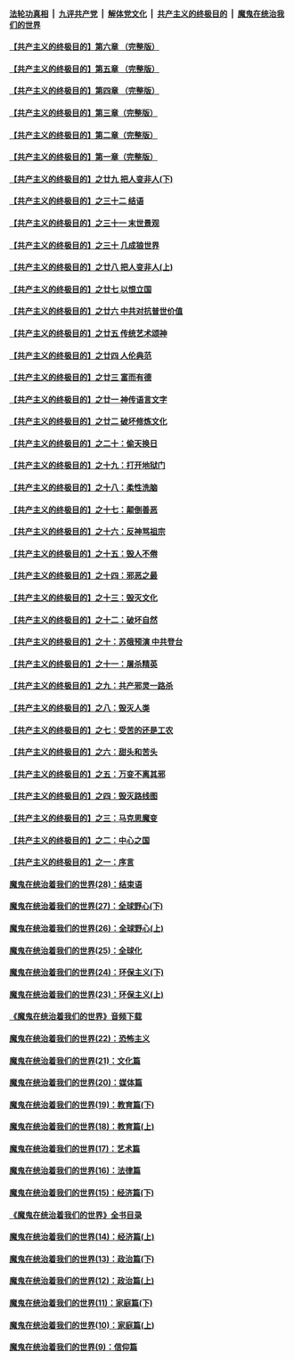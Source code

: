 ####  [法轮功真相](../../../../basic/blob/master/README.md?t=02101139) &nbsp;|&nbsp; [九评共产党](../../../../9ping.md/blob/master/README.md?t=02101139) &nbsp;|&nbsp; [解体党文化](../../../../jtdwh.md/blob/master/README.md?t=02101139)  &nbsp;|&nbsp; [共产主义的终极目的](../../../../gczydzjmd.md/blob/master/README.md?t=02101139) &nbsp;|&nbsp; [魔鬼在统治我们的世界](../../../../mgztzwmdsj.md/blob/master/README.md?t=02101139) 

#### [【共产主义的终极目的】第六章 （完整版）](../pages/nsc422/n11428913.md?t=02101139) 

#### [【共产主义的终极目的】第五章 （完整版）](../pages/nsc422/n11428912.md?t=02101139) 

#### [【共产主义的终极目的】第四章 （完整版）](../pages/nsc422/n11428907.md?t=02101139) 

#### [【共产主义的终极目的】第三章（完整版）](../pages/nsc422/n11428848.md?t=02101139) 

#### [【共产主义的终极目的】第二章（完整版）](../pages/nsc422/n11428831.md?t=02101139) 

#### [【共产主义的终极目的】第一章（完整版）](../pages/nsc422/n11417651.md?t=02101139) 

#### [【共产主义的终极目的】之廿九 把人变非人(下)](../pages/nsc422/n11344140.md?t=02101139) 

#### [【共产主义的终极目的】之三十二 结语](../pages/nsc422/n11360535.md?t=02101139) 

#### [【共产主义的终极目的】之三十一 末世景观](../pages/nsc422/n11351129.md?t=02101139) 

#### [【共产主义的终极目的】之三十 几成狼世界](../pages/nsc422/n11348280.md?t=02101139) 

#### [【共产主义的终极目的】之廿八 把人变非人(上)](../pages/nsc422/n11340492.md?t=02101139) 

#### [【共产主义的终极目的】之廿七 以恨立国](../pages/nsc422/n11336944.md?t=02101139) 

#### [【共产主义的终极目的】之廿六 中共对抗普世价值](../pages/nsc422/n11324785.md?t=02101139) 

#### [【共产主义的终极目的】之廿五 传统艺术颂神](../pages/nsc422/n11296396.md?t=02101139) 

#### [【共产主义的终极目的】之廿四 人伦典范](../pages/nsc422/n11296397.md?t=02101139) 

#### [【共产主义的终极目的】之廿三 富而有德](../pages/nsc422/n11283598.md?t=02101139) 

#### [【共产主义的终极目的】之廿一 神传语言文字](../pages/nsc422/n11263265.md?t=02101139) 

#### [【共产主义的终极目的】之廿二 破坏修炼文化](../pages/nsc422/n11245728.md?t=02101139) 

#### [【共产主义的终极目的】之二十：偷天换日](../pages/nsc422/n11238846.md?t=02101139) 

#### [【共产主义的终极目的】之十九：打开地狱门](../pages/nsc422/n11206376.md?t=02101139) 

#### [【共产主义的终极目的】之十八：柔性洗脑](../pages/nsc422/n11199994.md?t=02101139) 

#### [【共产主义的终极目的】之十七：颠倒善恶](../pages/nsc422/n11179782.md?t=02101139) 

#### [【共产主义的终极目的】之十六：反神骂祖宗](../pages/nsc422/n11166798.md?t=02101139) 

#### [【共产主义的终极目的】之十五：毁人不倦](../pages/nsc422/n11166792.md?t=02101139) 

#### [【共产主义的终极目的】之十四：邪恶之最](../pages/nsc422/n11150249.md?t=02101139) 

#### [【共产主义的终极目的】之十三：毁灭文化](../pages/nsc422/n11135227.md?t=02101139) 

#### [【共产主义的终极目的】之十二：破坏自然](../pages/nsc422/n11135214.md?t=02101139) 

#### [【共产主义的终极目的】之十：苏俄预演 中共登台](../pages/nsc422/n11118424.md?t=02101139) 

#### [【共产主义的终极目的】之十一：屠杀精英](../pages/nsc422/n11118442.md?t=02101139) 

#### [【共产主义的终极目的】之九：共产邪灵一路杀](../pages/nsc422/n11114139.md?t=02101139) 

#### [【共产主义的终极目的】之八：毁灭人类](../pages/nsc422/n11108503.md?t=02101139) 

#### [【共产主义的终极目的】之七：受苦的还是工农](../pages/nsc422/n11101809.md?t=02101139) 

#### [【共产主义的终极目的】之六：甜头和苦头](../pages/nsc422/n11096971.md?t=02101139) 

#### [【共产主义的终极目的】之五：万变不离其邪](../pages/nsc422/n11091285.md?t=02101139) 

#### [【共产主义的终极目的】之四：毁灭路线图](../pages/nsc422/n11086284.md?t=02101139) 

#### [【共产主义的终极目的】之三：马克思魔变](../pages/nsc422/n11061941.md?t=02101139) 

#### [【共产主义的终极目的】之二：中心之国](../pages/nsc422/n11047728.md?t=02101139) 

#### [【共产主义的终极目的】之一：序言](../pages/nsc422/n11086077.md?t=02101139) 

#### [魔鬼在统治着我们的世界(28)：结束语](../pages/nsc422/n10936246.md?t=02101139) 

#### [魔鬼在统治着我们的世界(27)：全球野心(下)](../pages/nsc422/n10928319.md?t=02101139) 

#### [魔鬼在统治着我们的世界(26)：全球野心(上)](../pages/nsc422/n10900318.md?t=02101139) 

#### [魔鬼在统治着我们的世界(25)：全球化](../pages/nsc422/n10788205.md?t=02101139) 

#### [魔鬼在统治着我们的世界(24)：环保主义(下)](../pages/nsc422/n10695307.md?t=02101139) 

#### [魔鬼在统治着我们的世界(23)：环保主义(上)](../pages/nsc422/n10688613.md?t=02101139) 

#### [《魔鬼在统治着我们的世界》音频下载](../pages/nsc422/n10635553.md?t=02101139) 

#### [魔鬼在统治着我们的世界(22)：恐怖主义](../pages/nsc422/n10614727.md?t=02101139) 

#### [魔鬼在统治着我们的世界(21)：文化篇](../pages/nsc422/n10597706.md?t=02101139) 

#### [魔鬼在统治着我们的世界(20)：媒体篇](../pages/nsc422/n10586579.md?t=02101139) 

#### [魔鬼在统治着我们的世界(19)：教育篇(下)](../pages/nsc422/n10564808.md?t=02101139) 

#### [魔鬼在统治着我们的世界(18)：教育篇(上)](../pages/nsc422/n10526970.md?t=02101139) 

#### [魔鬼在统治着我们的世界(17)：艺术篇](../pages/nsc422/n10499093.md?t=02101139) 

#### [魔鬼在统治着我们的世界(16)：法律篇](../pages/nsc422/n10485969.md?t=02101139) 

#### [魔鬼在统治着我们的世界(15)：经济篇(下)](../pages/nsc422/n10469975.md?t=02101139) 

#### [《魔鬼在统治着我们的世界》全书目录](../pages/nsc422/n10464261.md?t=02101139) 

#### [魔鬼在统治着我们的世界(14)：经济篇(上)](../pages/nsc422/n10457370.md?t=02101139) 

#### [魔鬼在统治着我们的世界(13)：政治篇(下)](../pages/nsc422/n10448270.md?t=02101139) 

#### [魔鬼在统治着我们的世界(12)：政治篇(上)](../pages/nsc422/n10444576.md?t=02101139) 

#### [魔鬼在统治着我们的世界(11)：家庭篇(下)](../pages/nsc422/n10440961.md?t=02101139) 

#### [魔鬼在统治着我们的世界(10)：家庭篇(上)](../pages/nsc422/n10435448.md?t=02101139) 

#### [魔鬼在统治着我们的世界(9)：信仰篇](../pages/nsc422/n10432159.md?t=02101139) 

